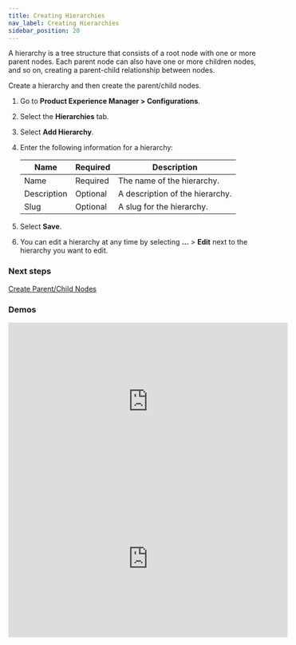 ```yaml
---
title: Creating Hierarchies 
nav_label: Creating Hierarchies
sidebar_position: 20
---
```


A hierarchy is a tree structure that consists of a root node with one or more parent nodes. Each parent node can also have one or more children nodes, and so on, creating a parent-child relationship between nodes.

Create a hierarchy and then create the parent/child nodes.  

1. Go to **Product Experience Manager > Configurations**.
1. Select the **Hierarchies** tab.
1. Select **Add Hierarchy**.
1. Enter the following information for a hierarchy:

    | Name        | Required | Description                     |
    |-------------|----------|---------------------------------|
    | Name        | Required | The name of the hierarchy.      |
    | Description | Optional | A description of the hierarchy. |
    | Slug        | Optional | A slug for the hierarchy.       |

1. Select **Save**.
1. You can edit a hierarchy at any time by selecting **...** > **Edit** next to the hierarchy you want to edit.

### Next steps

[Create Parent/Child Nodes](/docs/commerce-manager/product-experience-manager/hierarchies/creating_nodes)

### Demos

<iframe width="560" height="315" src="https://www.youtube.com/embed/4-ccMytvaNE" title="Understanding Hierarchies in Product Experience Manager" frameborder="0" allow="accelerometer; autoplay; clipboard-write; encrypted-media; gyroscope; picture-in-picture; web-share" referrerpolicy="strict-origin-when-cross-origin" allowfullscreen></iframe>
<iframe width="560" height="315" src="https://www.youtube.com/embed/4FM4lvYtQSA" title="Configuring Hierarchies in Product Experience Manager" frameborder="0" allow="accelerometer; autoplay; clipboard-write; encrypted-media; gyroscope; picture-in-picture; web-share" referrerpolicy="strict-origin-when-cross-origin" allowfullscreen></iframe>